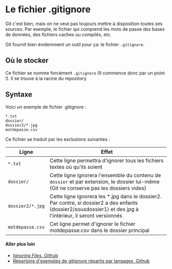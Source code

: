 Le fichier .gitignore
===========

Git c'est bien, mais on ne veut pas toujours mettre à disposition toutes ses sources. Par exemple, le fichier qui comprend les mots de passe des bases de données, des fichiers caches ou compilés, etc.

Git fournit bien évidemment un outil pour ça: le fichier `.gitignore`. 

## Où le stocker
Ce fichier se nomme forcément `.gitignore` (Il commence donc par un point !). Il se trouve à la racine du repository

## Syntaxe 
Voici un exemple de fichier .gitignore :

```gitignore
*.txt
dossier/
dossier2/*.jpg
motdepasse.csv
```

Ce fichier se traduit par les exclusions suivantes :

| Ligne | Effet |
| ------- | ------ |
| `*.txt` | Cette ligne permettra d'ignorer tous les fichiers textes où qu'ils soient |
| `dossier/` | Cette ligne ignorera l'ensemble du contenu de `dossier` et par extension, le dossier lui-même (Git ne conserve pas les dossiers vides) |
| `dossier2/*.jpg` | Cette ligne ignorera les *.jpg dans le dossier2. Par contre, si dossier2 a des enfants (dossier2/sousdossier1) et des jpg à l'intérieur, il seront versionnés |
| `motdepasse.csv` | Cet ligne permet d'ignorer le fichier motdepasse.csv dans le dossier principal |


#### Aller plus loin 

- [*Ignoring Files*, Github](https://help.github.com/articles/ignoring-files/)
- [Répertoire d'exemples de gitignore répartis par langages, Github](https://github.com/github/gitignore)